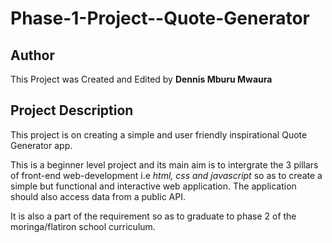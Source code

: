 # Phase-1-Project--Quote-Generator

## Author
This Project was Created and Edited by **Dennis Mburu Mwaura** 

## Project Description 
This project is on creating a simple and user friendly inspirational Quote Generator app.

This is a beginner level project and its main aim is to intergrate the 3 pillars of front-end web-development i.e *html, css and javascript* so as to create a simple but functional and interactive web application. The application should also access data from a public API.

It is also a part of the requirement so as to graduate to phase 2 of the moringa/flatiron school curriculum. 